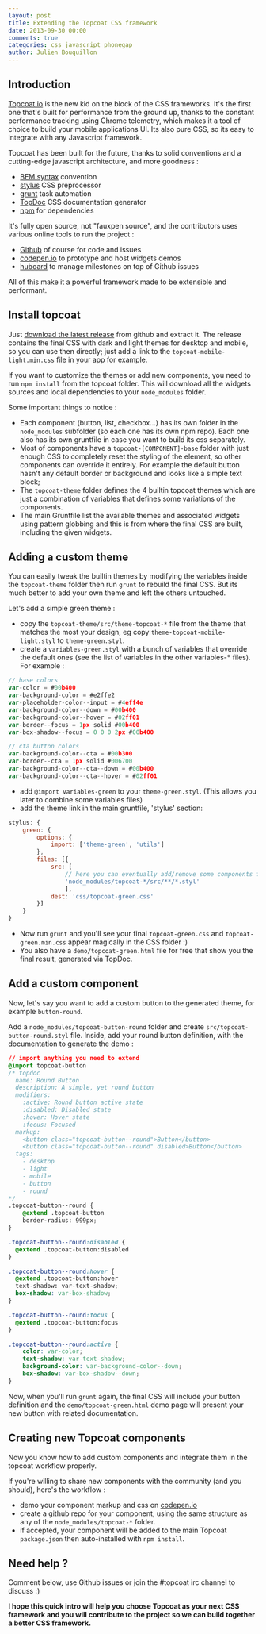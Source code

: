 ```yaml
---
layout: post
title: Extending the Topcoat CSS framework
date: 2013-09-30 00:00
comments: true
categories: css javascript phonegap
author: Julien Bouquillon
---
```


## Introduction

[Topcoat.io](http://topcoat.io) is the new kid on the block of the CSS frameworks. It's the first one that's built for performance from the ground up, thanks to the constant performance tracking using Chrome telemetry, which makes it a tool of choice to build your mobile applications UI. Its also pure CSS, so its easy to integrate with any Javascript framework.

Topcoat has been built for the future, thanks to solid conventions and a cutting-edge javascript architecture, and more goodness :

 - [BEM syntax](http://csswizardry.com/2013/01/mindbemding-getting-your-head-round-bem-syntax/) convention
 - [stylus](http://learnboost.github.io/stylus/) CSS preprocessor
 - [grunt](http://gruntjs.com) task automation
 - [TopDoc](https://github.com/topcoat/topdoc) CSS documentation generator
 - [npm](http://npmjs.org) for dependencies

It's fully open source, not "fauxpen source", and the contributors uses various online tools to run the project :
 
 - [Github](http://github.com/topcoat) of course for code and issues
 - [codepen.io](http://codepen.io/Topcoat) to prototype and host widgets demos
 - [huboard](http://huboard.com/topcoat/topcoat) to manage milestones on top of Github issues

All of this make it a powerful framework made to be extensible and performant.

## Install topcoat

Just [download the latest release](https://github.com/topcoat/topcoat/releases) from github and extract it. The release contains the final CSS with dark and light themes for desktop and mobile, so you can use then directly; just add a link to the `topcoat-mobile-light.min.css` file in your app for example.

If you want to customize the themes or add new components, you need to run `npm install` from the topcoat folder. This will download all the widgets sources and local dependencies to your `node_modules` folder.

Some important things to notice :

 - Each component (button, list, checkbox...) has its own folder in the `node_modules` subfolder (so each one has its own npm repo). Each one also has its own gruntfile in case you want to build its css separately.
 - Most of components have a `topcoat-[COMPONENT]-base` folder with just enough CSS to completely reset the styling of the element, so other components can override it entirely. For example the default button hasn't any default border or background and looks like a simple text block; 
 - The `topcoat-theme` folder defines the 4 builtin topcoat themes which are just a combination of variables that defines some variations of the components.
 - The main Gruntfile list the available themes and associated widgets using pattern globbing and this is from where the final CSS are built, including the given widgets.

## Adding a custom theme

You can easily tweak the builtin themes by modifying the variables inside the `topcoat-theme` folder then run `grunt` to rebuild the final CSS. But its much better to add your own theme and left the others untouched.

Let's add a simple green theme :

 - copy the `topcoat-theme/src/theme-topcoat-*` file from the theme that matches the most your design, eg copy `theme-topcoat-mobile-light.styl` to `theme-green.styl`.
 - create a `variables-green.styl` with a bunch of variables that override the default ones (see the list of variables in the other variables-* files). For example :

```js
// base colors
var-color = #00b400
var-background-color = #e2ffe2
var-placeholder-color--input = #4eff4e
var-background-color--down = #00b400
var-background-color--hover = #02ff01
var-border--focus = 1px solid #00b400
var-box-shadow--focus = 0 0 0 2px #00b400

// cta button colors
var-background-color--cta = #00b300
var-border--cta = 1px solid #006700
var-background-color--cta--down = #00b400
var-background-color--cta--hover = #02ff01
```

 - add `@import variables-green` to your `theme-green.styl`. (This allows you later to combine some variables files)
 - add the theme link in the main gruntfile, 'stylus' section:
```js
stylus: {
    green: {
        options: {
            import: ['theme-green', 'utils']
        },
        files: [{
            src: [
                // here you can eventually add/remove some components from the output
                'node_modules/topcoat-*/src/**/*.styl'
                ],
            dest: 'css/topcoat-green.css'
        }]
    }
}
```

 - Now run `grunt` and you'll see your final `topcoat-green.css` and  `topcoat-green.min.css` appear magically in the CSS folder :)
 - You also have a `demo/topcoat-green.html` file for free that show you the final result, generated via TopDoc.

## Add a custom component

Now, let's say you want to add a custom button to the generated theme, for example `button-round`.

Add a `node_modules/topcoat-button-round` folder and create `src/topcoat-button-round.styl` file. Inside, add your round button definition, with the documentation to generate the demo :

```css
// import anything you need to extend
@import topcoat-button
/* topdoc
  name: Round Button
  description: A simple, yet round button
  modifiers:
    :active: Round button active state
    :disabled: Disabled state
    :hover: Hover state
    :focus: Focused
  markup:
    <button class="topcoat-button--round">Button</button>
    <button class="topcoat-button--round" disabled>Button</button>
  tags:
    - desktop
    - light
    - mobile
    - button
    - round
*/
.topcoat-button--round {
    @extend .topcoat-button
    border-radius: 999px;
}

.topcoat-button--round:disabled {
  @extend .topcoat-button:disabled
}

.topcoat-button--round:hover {
  @extend .topcoat-button:hover
  text-shadow: var-text-shadow;
  box-shadow: var-box-shadow;
}

.topcoat-button--round:focus {
  @extend .topcoat-button:focus
}

.topcoat-button--round:active {
    color: var-color;
    text-shadow: var-text-shadow;
    background-color: var-background-color--down;
    box-shadow: var-box-shadow--down;
}
```

Now, when you'll run `grunt` again, the final CSS will include your button definition and the `demo/topcoat-green.html` demo page will present your new button with related documentation.

## Creating new Topcoat components

Now you know how to add custom components and integrate them in the topcoat workflow properly.

If you're willing to share new components with the community (and you should), here's the workflow :

 - demo your component markup and css on [codepen.io](http://codepen.io)
 - create a github repo for your component, using the same structure as any of the `node_modules/topcoat-*` folder.
 - if accepted, your component will be added to the main Topcoat `package.json` then auto-installed with `npm install`.

## Need help ?

Comment below, use Github issues or join the #topcoat irc channel to discuss :)


**I hope this quick intro will help you choose Topcoat as your next CSS framework and you will contribute to the project so we can build together a better CSS framework.**



